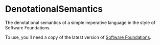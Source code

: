 # DenotationalSemantics
The denotational semantics of a simple imperative language in the style of Software Foundations.

To use, you'll need a copy of the latest version of [Software Foundations](https://softwarefoundations.cis.upenn.edu/). 

